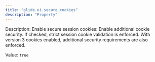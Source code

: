 ```yaml
---
title: "glide.ui.secure_cookies"
description: "Property"
---
```


Description: Enable secure session cookies: Enable additional cookie security. If checked, strict session cookie validation is enforced. With version 3 cookies enabled, additional security requirements are also enforced.

Value: `true`